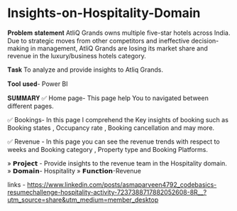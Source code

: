 # Insights-on-Hospitality-Domain
𝐏𝐫𝐨𝐛𝐥𝐞𝐦 𝐬𝐭𝐚𝐭𝐞𝐦𝐞𝐧𝐭
AtliQ Grands owns multiple five-star hotels across India. Due to strategic moves from other competitors and ineffective decision-making in management, AtliQ Grands are losing its market share and revenue in the luxury/business hotels category.

𝐓𝐚𝐬𝐤
To analyze and provide insights to Atliq Grands.

𝐓𝐨𝐨𝐥 𝐮𝐬𝐞𝐝- Power BI

𝐒𝐔𝐌𝐌𝐀𝐑𝐘
✅ Home page- This page help You to navigated between different pages.

✅ Bookings- In this page I comprehend the Key insights of booking such as Booking states , Occupancy rate , Booking cancellation and may more.

✅ Revenue - In this page you can see the revenue trends with respect to weeks and Booking category , Property type and Booking Platforms.


» 𝗣𝗿𝗼𝗷𝗲𝗰𝘁 - Provide insights to the revenue team in the Hospitality domain.
» 𝗗𝗼𝗺𝗮𝗶𝗻- Hospitality 
» 𝗙𝘂𝗻𝗰𝘁𝗶𝗼𝗻-Revenue

links - https://www.linkedin.com/posts/asmaparveen4792_codebasics-resumechallenge-hospitality-activity-7237388717882052608-8R__?utm_source=share&utm_medium=member_desktop
